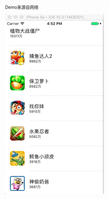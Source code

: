 
Demo来源自网络

![NSOperation图片加载](https://github.com/winfredzen/iOS-HowTo/blob/master/NSOperation%E5%9B%BE%E7%89%87%E5%8A%A0%E8%BD%BD/screenshot/1.gif)
